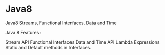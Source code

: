 # Java8
Java8 Streams, Functional Interfaces, Data and Time

Java 8 Features : 

Stream API
Functional Interfaces
Data and Time API
Lambda Expressions
Static and Default methods in Interfaces. 
